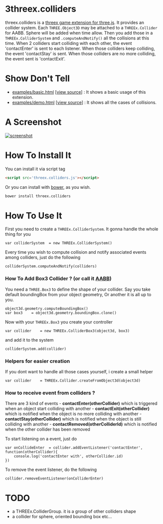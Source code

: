 3threex.colliders
=============

threex.colliders is a
[threex game extension for three.js](http://www.threejsgames.com/extensions/).
It provides an collider system. Each ```THREE.Object3D``` may be attached to a ```THREEx.Collider``` for AABB. Sphere will be added when time allow.
Then you add those in a ```THREEx.ColliderSystem``` and ```.computeAndNotify()``` all the collisions at this time.
When 2 colliders start colliding with each other, the event 'contactEnter' is sent to each listener. When those colliders keep colliding, the event 'contactStay' is sent. When those colliders are no more colliding, the event sent is 'contactExit'.

Show Don't Tell
===============
* [examples/basic.html](http://jeromeetienne.github.io/threex.colliders/examples/basic.html)
\[[view source](https://github.com/jeromeetienne/threex.colliders/blob/master/examples/basic.html)\] :
It shows a basic usage of this extension.
* [examples/demo.html](http://jeromeetienne.github.io/threex.colliders/examples/demo.html)
\[[view source](https://github.com/jeromeetienne/threex.colliders/blob/master/examples/demo.html)\] :
It shows all the cases of collisions.

A Screenshot
============
[![screenshot](https://raw.githubusercontent.com/jeromeetienne/threex.colliders/master/examples/images/screenshot-threex-colliders-512x512.jpg)](http://jeromeetienne.github.io/threex.colliders/examples/basic.html)

How To Install It
=================

You can install it via script tag

```html
<script src='threex.colliders.js'></script>
```

Or you can install with [bower](http://bower.io/), as you wish.

```bash
bower install threex.colliders
```

How To Use It
=============

First you need to create a ```THREEx.ColliderSystem```. It gonna handle the whole thing for you

```
var colliderSystem  = new THREEx.ColliderSystem()
```

Every time you wish to compute collision and notify associated events among colliders, just do the following

```
colliderSystem.computeAndNotify(colliders)
````

### How To Add Box3 Collider ? (or call it [AABB](http://en.wikipedia.org/wiki/Axis-aligned_bounding_box#Axis-aligned_minimum_bounding_box))

You need a ```THREE.Box3``` to define the shape of your collider.
Say you take default boundingBox from your object geometry, Or another it is all up to you.

```
object3d.geometry.computeBoundingBox()
var box3    = object3d.geometry.boundingBox.clone()
```

Now with your ```THREEx.Box3``` you create your controller

```
var collider    = new THREEx.ColliderBox3(object3d, box3)
```

and add it to the system

```
colliderSystem.add(collider)
```

### Helpers for easier creation

If you dont want to handle all those cases yourself, i create a small helper

```
var collider    = THREEx.Collider.createFromObject3d(object3d)
```

### How to receive event from colliders ?

There are 3 kind of events
    - **contactEnter(otherCollider)** which is triggered when an object start colliding with another
    - **contactExit(otherCollider)** which is notified when the object is no more colliding with another
    - **contactStay(otherCollider)** which is notified when the object is still colliding with another
    - **contactRemoved(otherColliderId)** which is notified when the other collider has been removed

To start listening on a event, just do

```
var onCollideEnter  = collider.addEventListener('contactEnter', function(otherCollider){
    console.log('contactEnter with', otherCollider.id)
})
```

To remove the event listener, do the following

```
collider.removeEventListener(onColliderEnter)
```

TODO
====
* a THREEx.ColliderGroup. it is a group of other colliders shape
* a collider for sphere, oriented bounding box etc...
